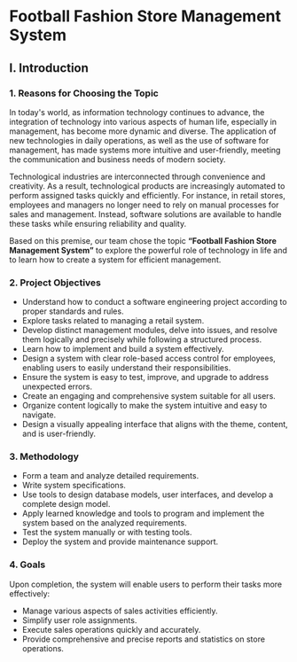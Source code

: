 # Football Fashion Store Management System

## I. Introduction

### 1. Reasons for Choosing the Topic

In today's world, as information technology continues to advance, the integration of technology into various aspects of human life, especially in management, has become more dynamic and diverse. The application of new technologies in daily operations, as well as the use of software for management, has made systems more intuitive and user-friendly, meeting the communication and business needs of modern society.

Technological industries are interconnected through convenience and creativity. As a result, technological products are increasingly automated to perform assigned tasks quickly and efficiently. For instance, in retail stores, employees and managers no longer need to rely on manual processes for sales and management. Instead, software solutions are available to handle these tasks while ensuring reliability and quality.

Based on this premise, our team chose the topic **“Football Fashion Store Management System”** to explore the powerful role of technology in life and to learn how to create a system for efficient management.

### 2. Project Objectives

- Understand how to conduct a software engineering project according to proper standards and rules.  
- Explore tasks related to managing a retail system.  
- Develop distinct management modules, delve into issues, and resolve them logically and precisely while following a structured process.  
- Learn how to implement and build a system effectively.  
- Design a system with clear role-based access control for employees, enabling users to easily understand their responsibilities.  
- Ensure the system is easy to test, improve, and upgrade to address unexpected errors.  
- Create an engaging and comprehensive system suitable for all users.  
- Organize content logically to make the system intuitive and easy to navigate.  
- Design a visually appealing interface that aligns with the theme, content, and is user-friendly.

### 3. Methodology

- Form a team and analyze detailed requirements.  
- Write system specifications.  
- Use tools to design database models, user interfaces, and develop a complete design model.  
- Apply learned knowledge and tools to program and implement the system based on the analyzed requirements.  
- Test the system manually or with testing tools.  
- Deploy the system and provide maintenance support.

### 4. Goals

Upon completion, the system will enable users to perform their tasks more effectively:  
- Manage various aspects of sales activities efficiently.  
- Simplify user role assignments.  
- Execute sales operations quickly and accurately.  
- Provide comprehensive and precise reports and statistics on store operations.
